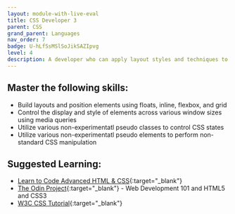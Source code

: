 ```yaml
---
layout: module-with-live-eval
title: CSS Developer 3
parent: CSS
grand_parent: Languages
nav_order: 7
badge: U-hLfSsMSlSoJikSAZIpvg
level: 4
description: A developer who can apply layout styles and techniques to achieve pixel-perfect and responsive HTML/CSS implementations of designer-provided mockups and examples.
---
```

## Master the following skills:

- Build layouts and position elements using floats, inline, flexbox, and grid
- Control the display and style of elements across various window sizes using media queries
- Utilize various non-experimentatl pseudo classes to control CSS states
- Utilize various non-experimentatl pseudo elements to perform non-standard CSS manipulation

## Suggested Learning:

- [Learn to Code Advanced HTML & CSS](https://learn.shayhowe.com/advanced-html-css/){:target="\_blank"}
- [The Odin Project](https://www.theodinproject.com/){:target="\_blank"} - Web Development 101 and HTML5 and CSS3
- [W3C CSS Tutorial](http://www.w3schools.com/css/){:target="\_blank"}
